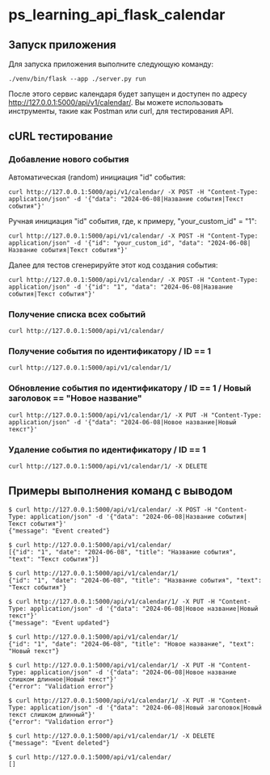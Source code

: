 # ps_learning_api_flask_calendar

## Запуск приложения

Для запуска приложения выполните следующую команду:

```
./venv/bin/flask --app ./server.py run
```

После этого сервис календаря будет запущен и доступен по адресу http://127.0.0.1:5000/api/v1/calendar/. Вы можете использовать инструменты, такие как Postman или curl, для тестирования API.

## cURL тестирование

### Добавление нового события

Автоматическая (random) инициация "id" события:
```
curl http://127.0.0.1:5000/api/v1/calendar/ -X POST -H "Content-Type: application/json" -d '{"data": "2024-06-08|Название события|Текст события"}'
```
Ручная инициация "id" события, где, к примеру, "your_custom_id" = "1":
```
curl http://127.0.0.1:5000/api/v1/calendar/ -X POST -H "Content-Type: application/json" -d '{"id": "your_custom_id", "data": "2024-06-08|Название события|Текст события"}'

```
Далее для тестов сгенерируйте этот код создания события:
```
curl http://127.0.0.1:5000/api/v1/calendar/ -X POST -H "Content-Type: application/json" -d '{"id": "1", "data": "2024-06-08|Название события|Текст события"}'

```

### Получение списка всех событий
```
curl http://127.0.0.1:5000/api/v1/calendar/
```

### Получение события по идентификатору / ID == 1
```
curl http://127.0.0.1:5000/api/v1/calendar/1/
```

### Обновление события по идентификатору / ID == 1 / Новый заголовок == "Новое название"
```
curl http://127.0.0.1:5000/api/v1/calendar/1/ -X PUT -H "Content-Type: application/json" -d '{"data": "2024-06-08|Новое название|Новый текст"}'
```

### Удаление события по идентификатору / ID == 1
```
curl http://127.0.0.1:5000/api/v1/calendar/1/ -X DELETE
```

## Примеры выполнения команд с выводом

```
$ curl http://127.0.0.1:5000/api/v1/calendar/ -X POST -H "Content-Type: application/json" -d '{"data": "2024-06-08|Название события|Текст события"}'
{"message": "Event created"}

$ curl http://127.0.0.1:5000/api/v1/calendar/
[{"id": "1", "date": "2024-06-08", "title": "Название события", "text": "Текст события"}]

$ curl http://127.0.0.1:5000/api/v1/calendar/1/
{"id": "1", "date": "2024-06-08", "title": "Название события", "text": "Текст события"}

$ curl http://127.0.0.1:5000/api/v1/calendar/1/ -X PUT -H "Content-Type: application/json" -d '{"data": "2024-06-08|Новое название|Новый текст"}'
{"message": "Event updated"}

$ curl http://127.0.0.1:5000/api/v1/calendar/1/
{"id": "1", "date": "2024-06-08", "title": "Новое название", "text": "Новый текст"}

$ curl http://127.0.0.1:5000/api/v1/calendar/1/ -X PUT -H "Content-Type: application/json" -d '{"data": "2024-06-08|Новое название слишком длинное|Новый текст"}'
{"error": "Validation error"}

$ curl http://127.0.0.1:5000/api/v1/calendar/1/ -X PUT -H "Content-Type: application/json" -d '{"data": "2024-06-08|Новый заголовок|Новый текст слишком длинный"}'
{"error": "Validation error"}

$ curl http://127.0.0.1:5000/api/v1/calendar/1/ -X DELETE
{"message": "Event deleted"}

$ curl http://127.0.0.1:5000/api/v1/calendar/
[]
```
